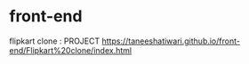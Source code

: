 # front-end
flipkart clone : PROJECT
https://taneeshatiwari.github.io/front-end/Flipkart%20clone/index.html
